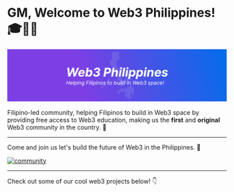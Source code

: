 # GM, Welcome to Web3 Philippines! 🎓💖🌿

[![banner](banner.jpg)](https://web3philippines.org)

Filipino-led community, helping Filipinos to build in Web3 space by providing free access to Web3 education, making us the **first** and **original** Web3 community in the country. 💪

---

Come and join us let's build the future of Web3 in the Philippines. 💖

[![community](https://discordapp.com/api/guilds/970915199617990707/widget.png?style=banner2)](https://web3philippines.org/discord)

---

Check out some of our cool web3 projects below! 👇
